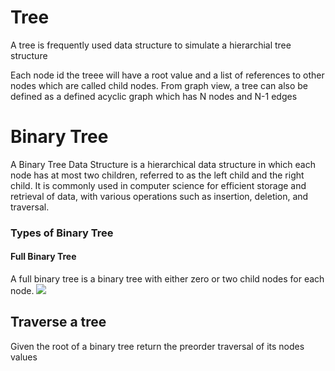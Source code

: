 # Tree
A tree is frequently used data structure to simulate a hierarchial tree structure

Each node id the treee will have a root value and a list of references to other nodes which are called child nodes. From graph view, a tree can also be defined as a defined acyclic graph which has N nodes and N-1 edges

# Binary Tree 

A Binary Tree Data Structure is a hierarchical data structure in which each node has at most two children, referred to as the left child and the right child. It is commonly used in computer science for efficient storage and retrieval of data, with various operations such as insertion, deletion, and traversal.

### Types of Binary Tree
#### Full Binary Tree
A full binary tree is a binary tree with either zero or two child nodes for each node. 
<img src = "https://media.geeksforgeeks.org/wp-content/uploads/20221229135813/full.png"/>

## Traverse a tree
Given the root of a binary tree return the preorder traversal of its nodes values
